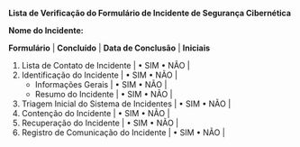 **Lista de Verificação do Formulário de Incidente de Segurança Cibernética**

**Nome do Incidente:**

**Formulário** | **Concluído** | **Data de Conclusão** | **Iniciais**
1. Lista de Contato de Incidente | • SIM • NÃO |
2. Identificação do Incidente | • SIM • NÃO |
   - Informações Gerais | • SIM • NÃO |
   - Resumo do Incidente | • SIM • NÃO |
3. Triagem Inicial do Sistema de Incidentes | • SIM • NÃO |
4. Contenção do Incidente | • SIM • NÃO |
5. Recuperação do Incidente | • SIM • NÃO |
6. Registro de Comunicação do Incidente | • SIM • NÃO |